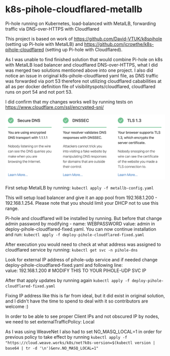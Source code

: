# k8s-pihole-cloudflared-metallb
Pi-hole running on Kubernetes, load-balanced with MetalLB, forwarding traffic via DNS-over-HTTPS with Cloudflared

This project is based on work of https://github.com/David-VTUK/k8spihole (setting up Pi-hole with MetalLB) and https://github.com/jcrowthe/k8s-pihole-cloudflared (setting up Pi-hole with Cloudflared).

As I was unable to find finished solution that would combine Pi-hole on k8s with MetalLB load balancer and cloudflared DNS-over-HTTPS, what I did was merged two solutions mentioned above into one project. I also did notice an issue in original k8s-pihole-cloudflared yaml file, as DNS traffic was forwarded via port 53 therefore not utilizing cloudflared cababilities at all as per docker definition file of visibilityspots/cloudflared, cloudflared runs on port 54 and not port 53. 

I did confirm that my changes works well by running tests on https://www.cloudflare.com/ssl/encrypted-sni/

![Result](/images/result.png)

First setup MetalLB by running: 
`kubectl apply -f metallb-config.yaml`

This will setup load balancer and give it an app pool from 192.168.1.200 - 192.168.1.254. Please note that you should limit your DHCP not to use this range.

Pi-hole and cloudflared will be installed by running. But before that change admin password by modifying 
        - name: WEBPASSWORD
          value: admin
in deploy-pihole-cloudflared-fixed.yaml. You can now continue installation and run:
`kubectl apply -f deploy-pihole-cloudflared-fixed.yaml`

After execution you would need to check at what address was assigned to cloudflared service by running:
`kubectl get svc -n pihole-dns`

Look for external IP address of pihole-udp service and if needed change deploy-pihole-cloudflared-fixed.yaml
and following line:           
value: 192.168.1.200 # MODIFY THIS TO YOUR PIHOLE-UDP SVC IP

After that apply updates by running again
`kubectl apply -f deploy-pihole-cloudflared-fixed.yaml`

Fixing IP address like this is far from ideal, but it did exist in original solution, and I didn't have the time to spend to deal with it so contributors are welcome :)

In order to be able to see proper Client IPs and not obscured IP by nodes, we need to set
  externalTrafficPolicy: Local
  
As I was using WeaveNet I also had to set NO_MASQ_LOCAL=1 in order for previous policy to take effect by running
`kubectl apply -f "https://cloud.weave.works/k8s/net?k8s-version=$(kubectl version | base64 | tr -d '\n')&env.NO_MASQ_LOCAL=1"`

